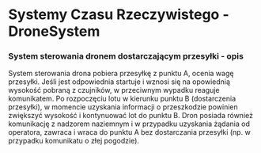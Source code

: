 # Systemy Czasu Rzeczywistego - DroneSystem

### System sterowania dronem dostarczającym przesyłki - opis
System sterowania drona pobiera przesyłkę z punktu A, ocenia wagę przesyłki. Jeśli jest odpowiednia startuje i wznosi
się na opowiednią wysokość pobraną z czujników, w przeciwnym wypadku reaguje komunikatem. Po rozpoczęciu lotu w kierunku punktu B (dostarczenia przesyłki), w  momencie uzyskania informacji o przeszkodzie powinien zwiększyć
wysokość i kontynuować lot do punktu B. Dron posiada również komunikację z nadzorem naziemnym i w przypadku uzyskania żądania od
operatora, zawraca i wraca do punktu A bez dostarczania przesyłki (np. w przypadku komunikatu o złej pogodzie).  

